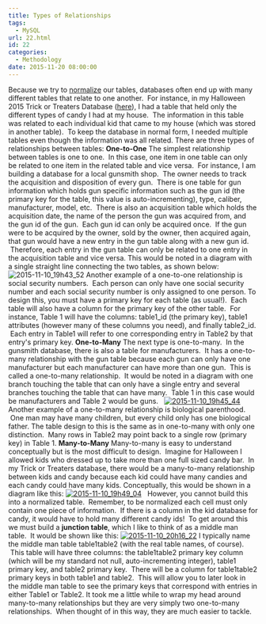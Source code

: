 ```yaml
---
title: Types of Relationships
tags:
  - MySQL
url: 22.html
id: 22
categories:
  - Methodology
date: 2015-11-20 08:00:00
---
```


Because we try to [normalize](http://www.techtrek.io/index.php/2015/11/10/normalization/) our tables, databases often end up with many different tables that relate to one another.  For instance, in my Halloween 2015 Trick or Treaters Database ([here](http://www.techtrek.io/index.php/2015/11/05/halloween-2015-trick-or-treaters-part-1-mysql-database/)), I had a table that held only the different types of candy I had at my house.  The information in this table was related to each individual kid that came to my house (which was stored in another table).  To keep the database in normal form, I needed multiple tables even though the information was all related. There are three types of relationships between tables: **One-to-One** The simplest relationship between tables is one to one.  In this case, one item in one table can only be related to one item in the related table and vice versa.  For instance, I am building a database for a local gunsmith shop.  The owner needs to track the acquisition and disposition of every gun.  There is one table for gun information which holds gun specific information such as the gun id (the primary key for the table, this value is auto-incrementing), type, caliber, manufacturer, model, etc.  There is also an acquisition table which holds the acquisition date, the name of the person the gun was acquired from, and the gun id of the gun.  Each gun id can only be acquired once.  If the gun were to be acquired by the owner, sold by the owner, then acquired again, that gun would have a new entry in the gun table along with a new gun id.  Therefore, each entry in the gun table can only be related to one entry in the acquisition table and vice versa. This would be noted in a diagram with a single straight line connecting the two tables, as shown below: ![2015-11-10_19h43_52](http://www.techtrek.io/wp-content/uploads/2015/11/2015-11-10_19h43_52-300x82.png) Another example of a one-to-one relationship is social security numbers.  Each person can only have one social security number and each social security number is only assigned to one person. To design this, you must have a primary key for each table (as usual!).  Each table will also have a column for the primary key of the other table.  For instance, Table 1 will have the columns: table1\_id (the primary key), table1 attributes (however many of these columns you need), and finally table2\_id.  Each entry in Table1 will refer to one corresponding entry in Table2 by that entry's primary key. **One-to-Many** The next type is one-to-many.  In the gunsmith database, there is also a table for manufacturers.  It has a one-to-many relationship with the gun table because each gun can only have one manufacturer but each manufacturer can have more than one gun.  This is called a one-to-many relationship.  It would be noted in a diagram with one branch touching the table that can only have a single entry and several branches touching the table that can have many.  Table 1 in this case would be manufacturers and Table 2 would be guns.   [![2015-11-10_19h45_44](http://www.techtrek.io/wp-content/uploads/2015/11/2015-11-10_19h45_44-300x78.png)](http://www.techtrek.io/wp-content/uploads/2015/11/2015-11-10_19h45_44.png) Another example of a one-to-many relationship is biological parenthood.  One man may have many children, but every child only has one biological father. The table design to this is the same as in one-to-many with only one distinction.  Many rows in Table2 may point back to a single row (primary key) in Table 1. **Many-to-Many** Many-to-many is easy to understand conceptually but is the most difficult to design.  Imagine for Halloween I allowed kids who dressed up to take more than one full sized candy bar.  In my Trick or Treaters database, there would be a many-to-many relationship between kids and candy because each kid could have many candies and each candy could have many kids. Conceptually, this would be shown in a diagram like this: [![2015-11-10_19h49_04](http://www.techtrek.io/wp-content/uploads/2015/11/2015-11-10_19h49_04-300x77.png)](http://www.techtrek.io/wp-content/uploads/2015/11/2015-11-10_19h49_04.png)   However, you cannot build this into a normalized table.  Remember, to be normalized each cell must only contain one piece of information.  If there is a column in the kid database for candy, it would have to hold many different candy ids!  To get around this we must build a **junction table**, which I like to think of as a middle man table.  It would be shown like this: [![2015-11-10_20h16_22](http://www.techtrek.io/wp-content/uploads/2015/11/2015-11-10_20h16_22-300x178.png)](http://www.techtrek.io/wp-content/uploads/2015/11/2015-11-10_20h16_22.png) I typically name the middle man table table1table2 (with the real table names, of course).  This table will have three columns: the table1table2 primary key column (which will be my standard not null, auto-incrementing integer), table1 primary key, and table2 primary key.  There will be a column for table1table2 primary keys in both table1 and table2.  This will allow you to later look in the middle man table to see the primary keys that correspond with entries in either Table1 or Table2. It took me a little while to wrap my head around many-to-many relationships but they are very simply two one-to-many relationships.  When thought of in this way, they are much easier to tackle.